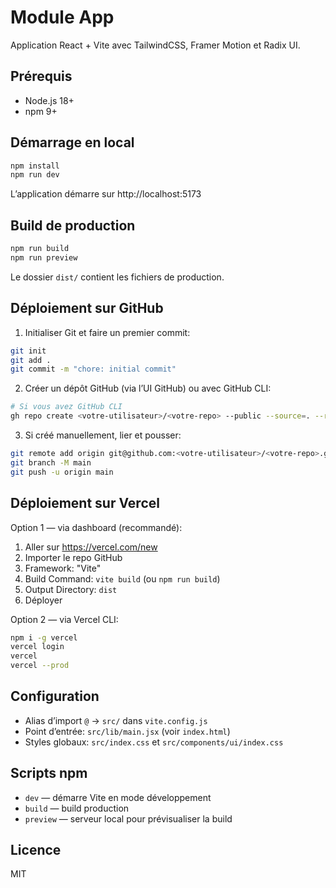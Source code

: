 # Module App

Application React + Vite avec TailwindCSS, Framer Motion et Radix UI.

## Prérequis
- Node.js 18+
- npm 9+

## Démarrage en local
```bash
npm install
npm run dev
```
L’application démarre sur http://localhost:5173

## Build de production
```bash
npm run build
npm run preview
```
Le dossier `dist/` contient les fichiers de production.

## Déploiement sur GitHub
1. Initialiser Git et faire un premier commit:
```bash
git init
git add .
git commit -m "chore: initial commit"
```
2. Créer un dépôt GitHub (via l’UI GitHub) ou avec GitHub CLI:
```bash
# Si vous avez GitHub CLI
gh repo create <votre-utilisateur>/<votre-repo> --public --source=. --remote=origin --push
```
3. Si créé manuellement, lier et pousser:
```bash
git remote add origin git@github.com:<votre-utilisateur>/<votre-repo>.git
git branch -M main
git push -u origin main
```

## Déploiement sur Vercel
Option 1 — via dashboard (recommandé):
1. Aller sur https://vercel.com/new
2. Importer le repo GitHub
3. Framework: "Vite"
4. Build Command: `vite build` (ou `npm run build`)
5. Output Directory: `dist`
6. Déployer

Option 2 — via Vercel CLI:
```bash
npm i -g vercel
vercel login
vercel
vercel --prod
```

## Configuration
- Alias d’import `@` -> `src/` dans `vite.config.js`
- Point d’entrée: `src/lib/main.jsx` (voir `index.html`)
- Styles globaux: `src/index.css` et `src/components/ui/index.css`

## Scripts npm
- `dev` — démarre Vite en mode développement
- `build` — build production
- `preview` — serveur local pour prévisualiser la build

## Licence
MIT
